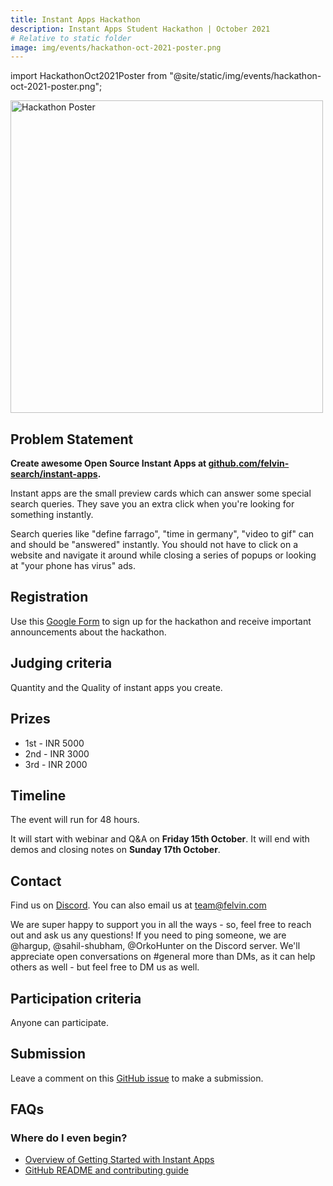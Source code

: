 ```yaml
---
title: Instant Apps Hackathon
description: Instant Apps Student Hackathon | October 2021
# Relative to static folder
image: img/events/hackathon-oct-2021-poster.png
---
```


import HackathonOct2021Poster from "@site/static/img/events/hackathon-oct-2021-poster.png";

<img
  alt="Hackathon Poster"
  src={HackathonOct2021Poster}
  width="500"
/>

## Problem Statement

**Create awesome Open Source Instant Apps at [github.com/felvin-search/instant-apps](https://github.com/felvin-search/instant-apps).**

Instant apps are the small preview cards which can answer some special search queries. They save you an extra click when you're looking for something instantly.

Search queries like "define farrago", "time in germany", "video to gif" can and should be "answered" instantly. You should not have to click on a website and navigate it around while closing a series of popups or looking at "your phone has virus" ads.

## Registration

Use this [Google Form](https://docs.google.com/forms/d/e/1FAIpQLSfVdEqYcKpXn5oA_7Xk8okBAYGWGogQi1_Dt7w6-ok30bat8A/viewform?usp=sf_link) to sign up for the hackathon and receive important announcements about the hackathon.

## Judging criteria

Quantity and the Quality of instant apps you create.

## Prizes

- 1st - INR 5000
- 2nd - INR 3000
- 3rd - INR 2000

## Timeline

The event will run for 48 hours.

It will start with webinar and Q&A on **Friday 15th October**. It will end with demos and closing notes on **Sunday 17th October**.

## Contact

Find us on [Discord](https://discord.gg/2W8PgyaxHA). You can also email us at team@felvin.com

We are super happy to support you in all the ways - so, feel free to reach out and ask us any questions! If you need to ping someone, we are @hargup, @sahil-shubham, @OrkoHunter on the Discord server. We'll appreciate open conversations on #general more than DMs, as it can help others as well - but feel free to DM us as well.

## Participation criteria

Anyone can participate.

## Submission

Leave a comment on this [GitHub issue](https://github.com/felvin-search/instant-apps/issues/140) to make a submission.

## FAQs

### Where do I even begin?

- [Overview of Getting Started with Instant Apps](../instant-apps/getting-started.md)
- [GitHub README and contributing guide](https://github.com/felvin-search/instant-apps)

<!-- TODO: Add that getting started with instant apps in 2 minute video. -->
